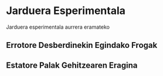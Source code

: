 # Jarduera Esperimentala

Jarduera esperimentala aurrera eramateko 

## Errotore Desberdinekin Egindako Frogak

## Estatore Palak Gehitzearen Eragina